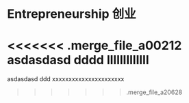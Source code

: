 # Entrepreneurship 创业   
<<<<<<< .merge_file_a00212
 asdasdasd dddd
 lllllllllllll
=======
 asdasdasd ddd
 xxxxxxxxxxxxxxxxxxxxxx
>>>>>>> .merge_file_a20628
   